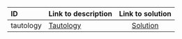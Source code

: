 | ID | Link to description | Link to solution |
|:---|:---|:---:|
| tautology | [Tautology](https://open.kattis.com/problems/tautology) | [Solution](https://github.com/versenyi98/leetcode-solutions/tree/main/solutions/Tautology)|
